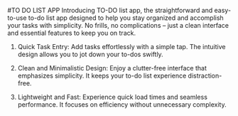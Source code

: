 #TO DO LIST APP
Introducing TO-DO list app, the straightforward and easy-to-use to-do list app designed to help you stay organized and accomplish your tasks with simplicity. No frills, no complications – just a clean interface and essential features to keep you on track.

1. Quick Task Entry: Add tasks effortlessly with a simple tap. The intuitive design allows you to jot down your to-dos swiftly.

2. Clean and Minimalistic Design: Enjoy a clutter-free interface that emphasizes simplicity. It keeps your to-do list experience distraction-free.

3. Lightweight and Fast: Experience quick load times and seamless performance. It focuses on efficiency without unnecessary complexity.
